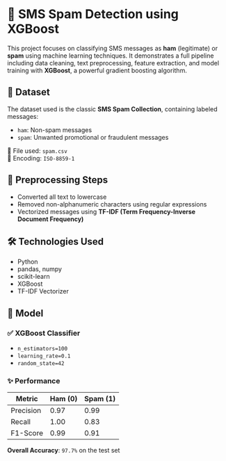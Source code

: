 # 📧 SMS Spam Detection using XGBoost

This project focuses on classifying SMS messages as **ham** (legitimate) or **spam** using machine learning techniques. It demonstrates a full pipeline including data cleaning, text preprocessing, feature extraction, and model training with **XGBoost**, a powerful gradient boosting algorithm.

## 📁 Dataset

The dataset used is the classic **SMS Spam Collection**, containing labeled messages:
- `ham`: Non-spam messages
- `spam`: Unwanted promotional or fraudulent messages

📍 File used: `spam.csv`  
📍 Encoding: `ISO-8859-1`

## 🧹 Preprocessing Steps

- Converted all text to lowercase
- Removed non-alphanumeric characters using regular expressions
- Vectorized messages using **TF-IDF (Term Frequency-Inverse Document Frequency)**

## 🛠️ Technologies Used

- Python
- pandas, numpy
- scikit-learn
- XGBoost
- TF-IDF Vectorizer

## 🧠 Model

### ✅ **XGBoost Classifier**
- `n_estimators=100`
- `learning_rate=0.1`
- `random_state=42`

### ✨ Performance

| Metric      | Ham (0) | Spam (1) |
|-------------|---------|----------|
| Precision   | 0.97    | 0.99     |
| Recall      | 1.00    | 0.83     |
| F1-Score    | 0.99    | 0.91     |

**Overall Accuracy**: `97.7%` on the test set



